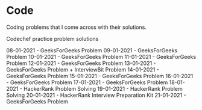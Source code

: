 # Code
Coding problems that I come across with their solutions.

Codechef practice problem solutions

08-01-2021 - GeeksForGeeks Problem
09-01-2021 - GeeksForGeeks Problem
10-01-2021 - GeeksForGeeks Problem
11-01-2021 - GeeksForGeeks Problem
12-01-2021 - GeeksForGeeks Problem
13-01-2021 - GeeksForGeeks Problem + InterviewBit Problem 
14-01-2021 - GeeksForGeeks Problem
15-01-2021 - GeeksForGeeks Problem
16-01-2021 - GeeksForGeeks Problem
17-01-2021 - GeeksForGeeks Problem
18-01-2021 - HackerRank Problem Solving
19-01-2021 - HackerRank Problem Solving
20-01-2021 - HackerRank Interview Preparation Kit
21-01-2021 - GeeksForGeeks Problem
